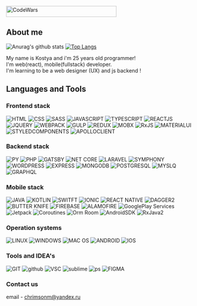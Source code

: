 <a href='https://www.codewars.com/users/micasa-acerman'><img alt="CodeWars" height="30px" width="300px" src="https://www.codewars.com/users/micasa-acerman/badges/large" /></a>

[vk]: https://vk.com/unnamed_wanderer/
[telegram]: https://t.me/micasa_acerman1/
[instagram]: https://www.instagram.com/mikasa.acerman/

## About me
![Anurag's github stats](https://github-readme-stats.vercel.app/api?username=micasa-acerman&show_icons=true&theme=radical)
[![Top Langs](https://github-readme-stats.vercel.app/api/top-langs/?username=micasa-acerman&layout=compact&theme=radical)](https://github.com/anuraghazra/github-readme-stats)

My name is Kostya and i'm 25 years old programmer! <br />
I'm web(react), mobile(fullstack) developer. <br />
I'm learning to be a web designer (UX) and js backend ! <br />
## Languages and Tools
### Frontend stack
![HTML](https://img.shields.io/badge/-HTML-192a56?style=for-the-badge&logo=html5&logoColor=ffffff)
![CSS](https://img.shields.io/badge/-CSS-192a56?style=for-the-badge&logo=css3&logoColor=ffffff)
![SASS](https://img.shields.io/badge/-SASS-192a56?style=for-the-badge&logo=sass&logoColor=ffffff)
![JAVASCRIPT](https://img.shields.io/badge/-JAVASCRIPT-192a56?style=for-the-badge&logo=javascript&logoColor=ffffff)
![TYPESCRIPT](https://img.shields.io/badge/-TYPESCRIPT-192a56?style=for-the-badge&logo=typescript&logoColor=ffffff)
![REACTJS](https://img.shields.io/badge/-REACTJS-192a56?style=for-the-badge&logo=react&logoColor=ffffff)
![JQUERY](https://img.shields.io/badge/-JQUERY-192a56?style=for-the-badge&logo=jquery&logoColor=ffffff)
![WEBPACK](https://img.shields.io/badge/-WEBPACK-192a56?style=for-the-badge&logo=webpack&logoColor=ffffff)
![GULP](https://img.shields.io/badge/-GULP-192a56?style=for-the-badge&logo=gulp&logoColor=ffffff)
![REDUX](https://img.shields.io/badge/-REDUX-192a56?style=for-the-badge&logo=redux&logoColor=ffffff)
![MOBX](https://img.shields.io/badge/-MOBX-192a56?style=for-the-badge&logo=mobx&logoColor=ffffff)
![RxJS](https://img.shields.io/badge/-RX%20JS-192a56?style=for-the-badge&logo=rxjs&logoColor=ffffff)
![MATERIALUI](https://img.shields.io/badge/-MATERIA%20LUI-192a56?style=for-the-badge&logo=materialui&logoColor=ffffff)
![STYLEDCOMPONENTS](https://img.shields.io/badge/-STYLED%20COMPONENTS-192a56?style=for-the-badge&logo=STYLEDCOMPONENTS&logoColor=ffffff)
![APOLLOCLIENT](https://img.shields.io/badge/-APOLLO%20CLIENT-192a56?style=for-the-badge&logo=APOLLOCLIENT&logoColor=ffffff)


### Backend stack
![PY](https://img.shields.io/badge/-Python-718093?style=for-the-badge&logo=python&logoColor=ffffff)
![PHP](https://img.shields.io/badge/-PHP-718093?style=for-the-badge&logo=php&logoColor=ffffff)
![GATSBY](https://img.shields.io/badge/-GATSBY-718093?style=for-the-badge&logo=gatsby&logoColor=ffffff)
![NET CORE](https://img.shields.io/badge/-NET%20CORE-718093?style=for-the-badge&logo=c#&logoColor=ffffff)
![LARAVEL](https://img.shields.io/badge/-LARAVEL-718093?style=for-the-badge&logo=laravel&logoColor=ffffff)
![SYMPHONY](https://img.shields.io/badge/-SYMPHONY-718093?style=for-the-badge&logo=symphony&logoColor=ffffff)
![WORDPRESS](https://img.shields.io/badge/-WORDPRESS-718093?style=for-the-badge&logo=wordpress&logoColor=ffffff)
![EXPRESS](https://img.shields.io/badge/-EXPRESS-718093?style=for-the-badge&logo=EXPRESS&logoColor=ffffff)
![MONGODB](https://img.shields.io/badge/-MONGO%20DB-718093?style=for-the-badge&logo=MONGODB&logoColor=ffffff)
![POSTGRESQL](https://img.shields.io/badge/-POSTGRESQL-718093?style=for-the-badge&logo=POSTGRESQL&logoColor=ffffff)
![MYSLQ](https://img.shields.io/badge/-MY%20SLQ-718093?style=for-the-badge&logo=MYSLQ&logoColor=ffffff)
![GRAPHQL](https://img.shields.io/badge/-GRAPHQL-718093?style=for-the-badge&logo=graphql&logoColor=ffffff)

### Mobile stack
![JAVA](https://img.shields.io/badge/-JAVA-353b48?style=for-the-badge&logo=java&logoColor=ffffff)
![KOTLIN](https://img.shields.io/badge/-KOTLIN-353b48?style=for-the-badge&logo=kotlin&logoColor=ffffff)
![SWITFT](https://img.shields.io/badge/-SWIFT-353b48?style=for-the-badge&logo=swift&logoColor=ffffff)
![IONIC](https://img.shields.io/badge/-IONIC-353b48?style=for-the-badge&logo=IONIC&logoColor=ffffff)
![REACT NATIVE](https://img.shields.io/badge/-REACT%20NATIVE-353b48?style=for-the-badge&logo=react&logoColor=ffffff)
![DAGGER2](https://img.shields.io/badge/-DAGGER%202-353b48?style=for-the-badge&logoColor=ffffff)
![BUTTER KNIFE](https://img.shields.io/badge/-BUTTER%20KNIFE-353b48?style=for-the-badge&logoColor=ffffff)
![FIREBASE](https://img.shields.io/badge/-FIREBASE-353b48?style=for-the-badge&logo=firebase&logoColor=ffffff)
![ALAMOFIRE](https://img.shields.io/badge/-ALAMOFIRE-353b48?style=for-the-badge&logo=ALAMOFIRE&logoColor=ffffff)
![GooglePlay Services](https://img.shields.io/badge/-GooglePlay%20Services-353b48?style=for-the-badge&logo=google&logoColor=ffffff)
![Jetpack](https://img.shields.io/badge/-Jetpack-353b48?style=for-the-badge&logo=Jetpack&logoColor=ffffff)
![Coroutines](https://img.shields.io/badge/-Coroutines-353b48?style=for-the-badge&logo=Coroutines&logoColor=ffffff)
![Orm Room](https://img.shields.io/badge/-ORM%20Room-353b48?style=for-the-badge&logo=OrmRoom&logoColor=ffffff)
![AndroidSDK](https://img.shields.io/badge/-AndroidSDK-353b48?style=for-the-badge&logo=Android&logoColor=ffffff)
![RxJava2](https://img.shields.io/badge/-RxJava2-353b48?style=for-the-badge&logo=RxJava&logoColor=ffffff)

### Operation systems
![LINUX](https://img.shields.io/badge/-LINUX-40739e?style=for-the-badge&logo=linux&logoColor=ffffff)
![WINDOWS](https://img.shields.io/badge/-WINDOWS-40739e?style=for-the-badge&logo=windows&logoColor=ffffff)
![MAC OS](https://img.shields.io/badge/-MACOS-40739e?style=for-the-badge&logo=apple&logoColor=ffffff)
![ANDROID](https://img.shields.io/badge/-ANDROID-40739e?style=for-the-badge&logo=android&logoColor=ffffff)
![IOS](https://img.shields.io/badge/-ANDROID-40739e?style=for-the-badge&logo=apple&logoColor=ffffff)
### Tools and IDEA's
![GIT](https://img.shields.io/badge/-GIT-F05032?style=for-the-badge&logo=git&logoColor=ffffff)
![github](https://img.shields.io/badge/-GITHUB-F05032?style=for-the-badge&logo=github&logoColor=ffffff)
![VSC](https://img.shields.io/badge/-VSC-F05032?style=for-the-badge&logo=visual-studio-code&logoColor=ffffff)
![sublime](https://img.shields.io/badge/-Sublime-F05032?style=for-the-badge&logo=sublime-text&logoColor=ffffff)
![ps](https://img.shields.io/badge/-PhotoShop-F05032?style=for-the-badge&logo=Adobe-photoshop&logoColor=ffffff)
![FIGMA](https://img.shields.io/badge/-FIGMA-F05032?style=for-the-badge&logo=figma&logoColor=ffffff)


### Contact us
email - <a href="email:koha009@yandex.ru">chrimsonm@yandex.ru</a> <br />
